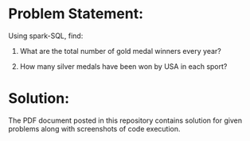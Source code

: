 # Problem Statement:

Using spark-SQL, find:

1. What are the total number of gold medal winners every year?

2. How many silver medals have been won by USA in each sport?

# Solution:

The PDF document posted in this repository contains solution for given problems along with screenshots of code execution.
